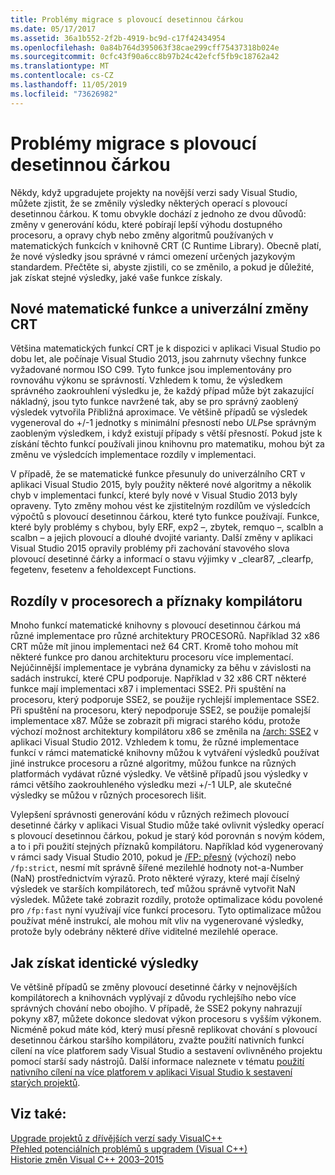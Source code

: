 ```yaml
---
title: Problémy migrace s plovoucí desetinnou čárkou
ms.date: 05/17/2017
ms.assetid: 36a1b552-2f2b-4919-bc9d-c17f42434954
ms.openlocfilehash: 0a84b764d395063f38cae299cff75437318b024e
ms.sourcegitcommit: 0cfc43f90a6cc8b97b24c42efcf5fb9c18762a42
ms.translationtype: MT
ms.contentlocale: cs-CZ
ms.lasthandoff: 11/05/2019
ms.locfileid: "73626982"
---
```

# <a name="floating-point-migration-issues"></a>Problémy migrace s plovoucí desetinnou čárkou

Někdy, když upgradujete projekty na novější verzi sady Visual Studio, můžete zjistit, že se změnily výsledky některých operací s plovoucí desetinnou čárkou. K tomu obvykle dochází z jednoho ze dvou důvodů: změny v generování kódu, které pobírají lepší výhodu dostupného procesoru, a opravy chyb nebo změny algoritmů používaných v matematických funkcích v knihovně CRT (C Runtime Library). Obecně platí, že nové výsledky jsou správné v rámci omezení určených jazykovým standardem. Přečtěte si, abyste zjistili, co se změnilo, a pokud je důležité, jak získat stejné výsledky, jaké vaše funkce získaly.

## <a name="new-math-functions-and-universal-crt-changes"></a>Nové matematické funkce a univerzální změny CRT

Většina matematických funkcí CRT je k dispozici v aplikaci Visual Studio po dobu let, ale počínaje Visual Studio 2013, jsou zahrnuty všechny funkce vyžadované normou ISO C99. Tyto funkce jsou implementovány pro rovnováhu výkonu se správností. Vzhledem k tomu, že výsledkem správného zaokrouhlení výsledku je, že každý případ může být zakazující nákladný, jsou tyto funkce navržené tak, aby se pro správný zaoblený výsledek vytvořila Přibližná aproximace. Ve většině případů se výsledek vygeneroval do +/-1 jednotky s minimální přesností nebo *ULP*se správným zaobleným výsledkem, i když existují případy s větší přesností. Pokud jste k získání těchto funkcí používali jinou knihovnu pro matematiku, mohou být za změnu ve výsledcích implementace rozdíly v implementaci.

V případě, že se matematické funkce přesunuly do univerzálního CRT v aplikaci Visual Studio 2015, byly použity některé nové algoritmy a několik chyb v implementaci funkcí, které byly nové v Visual Studio 2013 byly opraveny. Tyto změny mohou vést ke zjistitelným rozdílům ve výsledcích výpočtů s plovoucí desetinnou čárkou, které tyto funkce používají. Funkce, které byly problémy s chybou, byly ERF, exp2 –, zbytek, remquo –, scalbln a scalbn – a jejich plovoucí a dlouhé dvojité varianty.  Další změny v aplikaci Visual Studio 2015 opravily problémy při zachování stavového slova plovoucí desetinné čárky a informací o stavu výjimky v _clear87, _clearfp, fegetenv, fesetenv a feholdexcept Functions.

## <a name="processor-differences-and-compiler-flags"></a>Rozdíly v procesorech a příznaky kompilátoru

Mnoho funkcí matematické knihovny s plovoucí desetinnou čárkou má různé implementace pro různé architektury PROCESORů. Například 32 x86 CRT může mít jinou implementaci než 64 CRT. Kromě toho mohou mít některé funkce pro danou architekturu procesoru více implementací. Nejúčinnější implementace je vybrána dynamicky za běhu v závislosti na sadách instrukcí, které CPU podporuje. Například v 32 x86 CRT některé funkce mají implementaci x87 i implementaci SSE2. Při spuštění na procesoru, který podporuje SSE2, se použije rychlejší implementace SSE2. Při spuštění na procesoru, který nepodporuje SSE2, se použije pomalejší implementace x87. Může se zobrazit při migraci starého kódu, protože výchozí možnost architektury kompilátoru x86 se změnila na [/arch: SSE2](../build/reference/arch-x86.md) v aplikaci Visual Studio 2012. Vzhledem k tomu, že různé implementace funkcí v rámci matematické knihovny můžou k vytváření výsledků používat jiné instrukce procesoru a různé algoritmy, můžou funkce na různých platformách vydávat různé výsledky. Ve většině případů jsou výsledky v rámci většího zaokrouhleného výsledku mezi +/-1 ULP, ale skutečné výsledky se můžou v různých procesorech lišit.

Vylepšení správnosti generování kódu v různých režimech plovoucí desetinné čárky v aplikaci Visual Studio může také ovlivnit výsledky operací s plovoucí desetinnou čárkou, pokud je starý kód porovnán s novým kódem, a to i při použití stejných příznaků kompilátoru. Například kód vygenerovaný v rámci sady Visual Studio 2010, pokud je [/FP: přesný](../build/reference/fp-specify-floating-point-behavior.md) (výchozí) nebo `/fp:strict`, nesmí mít správně šířené mezilehlé hodnoty not-a-Number (NaN) prostřednictvím výrazů. Proto některé výrazy, které mají číselný výsledek ve starších kompilátorech, teď můžou správně vytvořit NaN výsledek. Můžete také zobrazit rozdíly, protože optimalizace kódu povolené pro `/fp:fast` nyní využívají více funkcí procesoru. Tyto optimalizace můžou používat méně instrukcí, ale mohou mít vliv na vygenerované výsledky, protože byly odebrány některé dříve viditelné mezilehlé operace.

## <a name="how-to-get-identical-results"></a>Jak získat identické výsledky

Ve většině případů se změny plovoucí desetinné čárky v nejnovějších kompilátorech a knihovnách vyplývají z důvodu rychlejšího nebo více správných chování nebo obojího. V případě, že SSE2 pokyny nahrazují pokyny x87, můžete dokonce sledovat výkon procesoru s vyšším výkonem. Nicméně pokud máte kód, který musí přesně replikovat chování s plovoucí desetinnou čárkou staršího kompilátoru, zvažte použití nativních funkcí cílení na více platforem sady Visual Studio a sestavení ovlivněného projektu pomocí starší sady nástrojů. Další informace naleznete v tématu [použití nativního cílení na více platforem v aplikaci Visual Studio k sestavení starých projektů](use-native-multi-targeting.md).

## <a name="see-also"></a>Viz také:

[Upgrade projektů z dřívějších verzí sady VisualC++](upgrading-projects-from-earlier-versions-of-visual-cpp.md)<br/>
[Přehled potenciálních problémů s upgradem (Visual C++)](overview-of-potential-upgrade-issues-visual-cpp.md)<br/>
[Historie změn Visual C++ 2003–2015](visual-cpp-change-history-2003-2015.md)
